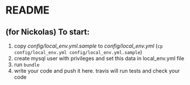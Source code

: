 README
======
(for Nickolas)
To start:
-----------------------
1. copy _config/local_env.yml.sample_ to _config/local_env.yml_ (`cp config/local_env.yml config/local_env.yml.sample`)
2. create mysql user with privileges and set this data in local_env.yml file
3. run `bundle`
4. write your code and push it here. travis will run tests and check your code
